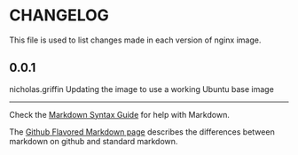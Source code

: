 CHANGELOG
=====================

This file is used to list changes made in each version of nginx image.

0.0.1
-----
  nicholas.griffin
  Updating the image to use a working Ubuntu base image

- - -
Check the [Markdown Syntax Guide](http://daringfireball.net/projects/markdown/syntax) for help with Markdown.

The [Github Flavored Markdown page](http://github.github.com/github-flavored-markdown/) describes the differences between markdown on github and standard markdown.
